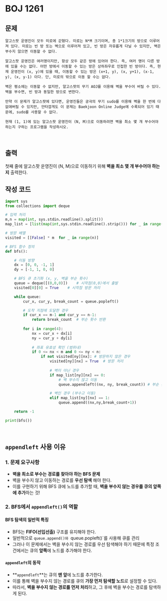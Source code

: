 # BOJ 1261

## 문제
```
알고스팟 운영진이 모두 미로에 갇혔다. 미로는 N*M 크기이며, 총 1*1크기의 방으로 이루어져 있다. 미로는 빈 방 또는 벽으로 이루어져 있고, 빈 방은 자유롭게 다닐 수 있지만, 벽은 부수지 않으면 이동할 수 없다.

알고스팟 운영진은 여러명이지만, 항상 모두 같은 방에 있어야 한다. 즉, 여러 명이 다른 방에 있을 수는 없다. 어떤 방에서 이동할 수 있는 방은 상하좌우로 인접한 빈 방이다. 즉, 현재 운영진이 (x, y)에 있을 때, 이동할 수 있는 방은 (x+1, y), (x, y+1), (x-1, y), (x, y-1) 이다. 단, 미로의 밖으로 이동 할 수는 없다.

벽은 평소에는 이동할 수 없지만, 알고스팟의 무기 AOJ를 이용해 벽을 부수어 버릴 수 있다. 벽을 부수면, 빈 방과 동일한 방으로 변한다.

만약 이 문제가 알고스팟에 있다면, 운영진들은 궁극의 무기 sudo를 이용해 벽을 한 번에 다 없애버릴 수 있지만, 안타깝게도 이 문제는 Baekjoon Online Judge에 수록되어 있기 때문에, sudo를 사용할 수 없다.

현재 (1, 1)에 있는 알고스팟 운영진이 (N, M)으로 이동하려면 벽을 최소 몇 개 부수어야 하는지 구하는 프로그램을 작성하시오.
```
<br>

## 출력
첫째 줄에 알고스팟 운영진이 (N, M)으로 이동하기 위해 **벽을 최소 몇 개 부수어야 하는지** 출력한다.
<br>

## 작성 코드 
```python
import sys
from collections import deque

# 입력 처리
m,n = map(int, sys.stdin.readline().split())
map_list = [list(map(int,sys.stdin.readline().strip())) for _ in range(n)]

# 방문 배열
visited = [[False] * m  for _ in range(n)]

# BFS 함수 정의
def bfs():

    # 이동 방향
    dx = [0, 0, -1, 1]
    dy = [-1, 1, 0, 0]

    # BFS 큐 초기화 (x, y, 벽을 부순 횟수)
    queue = deque([(0,0,0)])    # 시작점(0,0)에서 출발
    visited[0][0] = True    # 시작점 방문 처리

    while queue:
        cur_x, cur_y, break_count = queue.popleft()

        # 도착 지점에 도달한 경우
        if cur_x == m-1 and cur_y == n-1:
            return break_count  # 부순 횟수 반환
        
        for i in range(4):
            nx = cur_x + dx[i]
            ny = cur_y + dy[i]
        
            # 좌표 유효성 확인 (범위내)
            if 0 <= nx < m and 0 <= ny < n:
                if not visited[ny][nx]: # 방문하지 않은 경우
                    visited[ny][nx] = True  # 방문 처리
                    
                    # 벽이 아닌 경우
                    if map_list[ny][nx] == 0:
                        # 벽 부수지 않고 이동
                        queue.appendleft((nx, ny, break_count)) # 부순 횟수가 적어지기 때문에 우선적 탐색하기 위해 appendleft()

                    # 벽인 경우 (부수고 이동)
                    elif map_list[ny][nx] == 1:
                        queue.append((nx,ny,break_count+1))

    return -1

print(bfs())
```
<br>

## `appendleft` 사용 이유

### 1. 문제 요구사항
- **벽을 최소로 부수는 경로를 찾아야 하는 BFS 문제**
- 벽을 부수지 않고 이동하는 경로를 **우선 탐색** 해야 한다.
- 이를 구현하기 위해 BFS 큐에 노드를 추가할 때, **벽을 부수지 않는 경우를 큐의 앞쪽에 추가**하는 것!

### 2. BFS에서 `appendleft()`의 역할
#### BFS 탐색의 일반적 특징
- BFS는 **FIFO(선입선출)** 구조를 유지해야 한다.
- 일반적으로 `queue.append()와 `queue.popleft()`를 사용해 큐를 관리
- 그러나 이 문제에서는 벽을 부수지 않는 경로를 우선 탐색해야 하기 때문에 특정 조건에서는 큐의 **앞쪽**에 노드를 추가해야 한다.
#### `appendleft`의 동작
- **`appendleft`**는 큐의 **맨 앞**에 노드를 추가한다.
- 이를 통해 벽을 부수지 않는 경로를 큐의 **가장 먼저 탐색할 노드**로 설정할 수 있다.
- 따라서, **벽을 부수지 않는 경로를 먼저 처리**하고, 그 후에 벽을 부수는 경로를 탐색하게 된다.

<br>
